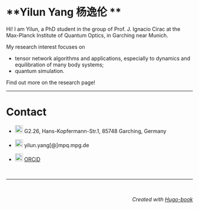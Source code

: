# **Yilun Yang  杨逸伦 **

Hi! I am Yilun, a PhD student in the group of Prof. J. Ignacio Cirac at the Max-Planck Institute of Quantum Optics, in Garching near Munich. 

My research interest focuses on 
- tensor network algorithms and applications, especially to dynamics and equilibration of many body systems;
- quantum simulation.

Find out more on the research page!

- - -

# **Contact**

- <img src="/icons/location-dot-solid.svg" style="width:1.5em;height:1.5em;"> G2.26, Hans-Kopfermann-Str.1, 85748 Garching, Germany

- <img src="/icons/envelope.svg"  style="width:1.5em;height:1.5em;"> yilun.yang[@]mpq.mpg.de

- <img src="/icons/orcid.svg"  style="width:1.5em;height:1.5em;"> [ORCiD](https://orcid.org/0000-0002-1039-4432)

<br>

- - -



&nbsp;<p style='text-align: right;'> *Created with [Hugo-book](https://github.com/alex-shpak/hugo-book)* </p>